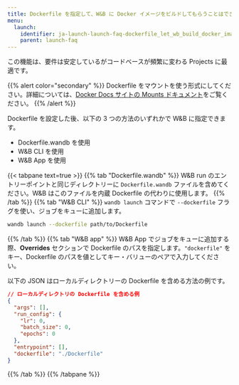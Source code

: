 ```yaml
---
title: Dockerfile を指定して、W&B に Docker イメージをビルドしてもらうことはできますか？
menu:
  launch:
    identifier: ja-launch-launch-faq-dockerfile_let_wb_build_docker_image_me
    parent: launch-faq
---
```


この機能は、要件は安定しているがコードベースが頻繁に変わる Projects に最適です。

{{% alert color="secondary" %}}
Dockerfile をマウントを使う形式にしてください。詳細については、[Docker Docs サイトの Mounts ドキュメント](https://docs.docker.com/build/guide/mounts/)をご覧ください。
{{% /alert %}}

Dockerfile を設定した後、以下の 3 つの方法のいずれかで W&B に指定できます。

* Dockerfile.wandb を使用
* W&B CLI を使用
* W&B App を使用

{{< tabpane text=true >}}
{{% tab "Dockerfile.wandb" %}}
W&B run のエントリーポイントと同じディレクトリーに `Dockerfile.wandb` ファイルを含めてください。W&B はこのファイルを内蔵 Dockerfile の代わりに使用します。
{{% /tab %}}
{{% tab "W&B CLI" %}}
`wandb launch` コマンドで `--dockerfile` フラグを使い、ジョブをキューに追加します。

```bash
wandb launch --dockerfile path/to/Dockerfile
```
{{% /tab %}}
{{% tab "W&B app" %}}
W&B App でジョブをキューに追加する際、**Overrides** セクションで Dockerfile のパスを指定します。`"dockerfile"` をキー、Dockerfile のパスを値としてキー・バリューのペアで入力してください。

以下の JSON はローカルディレクトリーの Dockerfile を含める方法の例です。

```json title="Launch job W&B App"
// ローカルディレクトリの Dockerfile を含める例
{
  "args": [],
  "run_config": {
    "lr": 0,
    "batch_size": 0,
    "epochs": 0
  },
  "entrypoint": [],
  "dockerfile": "./Dockerfile"
}
```
{{% /tab %}}
{{% /tabpane %}}